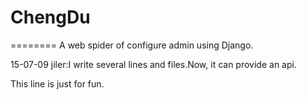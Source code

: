 # ChengDu
========
A web spider of configure admin using Django.

15-07-09 jiler:I write several lines and files.Now, it can provide an api.


This line is just for fun.
